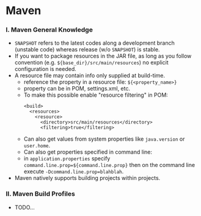 # Maven
### I. Maven General Knowledge
- `SNAPSHOT` refers to the latest codes along a development branch (unstable code) whereas release (w/o `SNAPSHOT`) is stable.
- If you want to package resources in the JAR file, as long as you follow convention (e.g. `${base_dir}/src/main/resources`) no explicit configuration is needed.
- A resource file may contain info only supplied at build-time.
  - reference the property in a resource file: `${<property_name>}`
  - property can be in POM, settings.xml, etc.
  - To make this possible enable "resource filtering" in POM:
    ```
    <build>
      <resources>
        <resource>
          <directory>src/main/resources</directory>
          <filtering>true</filtering>
    ```
  -  Can also get values from system properties like `java.version` or `user.home`.
  -  Can also get properties specified in command line:
    - in `application.properties` specify `command.line.prop=${command.line.prop}` then on the command line execute `-Dcommand.line.prop=blahblah`.
- Maven natively supports building projects within projects.

### II. Maven Build Profiles
- TODO...
